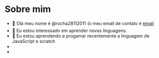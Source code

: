 # Sobre mim
- 👋 Olá meu nome é @rocha28112011
:+1: meu email de contato é [email](kaua.rocha.alves@escola.pr.gov.br)
- 👀 Eu estou interessado em aprender novas línguagens.
- 🌱 Eu estou aprendendo a progamar recentemente a línguagem de JavaScript e scratch
- 
- 

